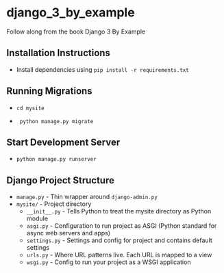 # django_3_by_example
Follow along from the book Django 3 By Example

## Installation Instructions
* Install dependencies using `pip install -r requirements.txt`

## Running Migrations
* `cd mysite`

* ` python manage.py migrate`

## Start Development Server
* `python manage.py runserver`

## Django Project Structure
* `manage.py` - Thin wrapper around `django-admin.py`
* `mysite/` - Project directory 
    * `__init__.py` - Tells Python to treat the mysite directory as Python module
    * `asgi.py` - Configuration to run project as ASGI (Python standard for async web servers and apps)
    * `settings.py` - Settings and config for project and contains default settings
    * `urls.py` - Where URL patterns live. Each URL is mapped to a view
    * `wsgi.py` - Config to run your project as a WSGI application
